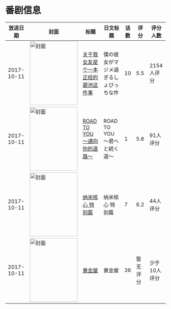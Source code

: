 # 番剧信息

|放送日期|封面|标题|日文标题|话数|评分|评分人数|
|---|---|---|---|---|---|---|
|2017-10-11|<img src="//lain.bgm.tv/pic/cover/c/5b/97/216570_cPpsi.jpg" alt="封面" style="width:150px;height:200px;object-fit:cover;">|[关于我女友是个一本正经的碧池这件事](https://bangumi.tv/subject/216570)|僕の彼女がマジメ過ぎるしょびっちな件|10|5.5|2154人评分|
|2017-10-11|<img src="//lain.bgm.tv/pic/cover/c/c2/47/226942_Js1s1.jpg" alt="封面" style="width:150px;height:200px;object-fit:cover;">|[ROAD TO YOU～通向你的道路～](https://bangumi.tv/subject/226942)|ROAD TO YOU ～君へと続く道～|1|5.6|91人评分|
|2017-10-11|<img src="//lain.bgm.tv/pic/cover/c/12/13/227573_lYLKz.jpg" alt="封面" style="width:150px;height:200px;object-fit:cover;">|[纳米核心 特别篇](https://bangumi.tv/subject/227573)|纳米核心 特别篇|7|6.2|44人评分|
|2017-10-11|<img src="//lain.bgm.tv/pic/cover/c/b8/89/227650_5sCoR.jpg" alt="封面" style="width:150px;height:200px;object-fit:cover;">|[黄金屋](https://bangumi.tv/subject/227650)|黄金屋|36|暂无评分|少于10人评分|
